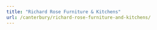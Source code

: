 ```yaml
---
title: "Richard Rose Furniture & Kitchens"
url: /canterbury/richard-rose-furniture-and-kitchens/
---
```

